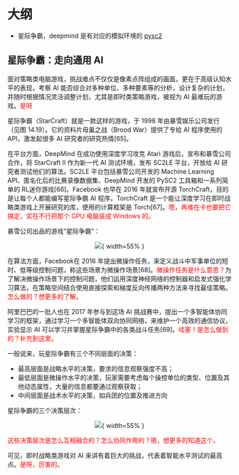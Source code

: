 # 大纲


- 星际争霸，deepmind 是有对应的模拟环境的 [pysc2](https://github.com/deepmind/pysc2)


## 星际争霸：走向通用 AI


面对策略类电脑游戏，挑战难点不仅仅是像素点阵组成的画面，更在于高级认知水平的表现，考察 AI 能否综合对多种单位、多种要素等的分析，设计复杂的计划，并随时根据情况灵活调整计划，尤其是即时类策略游戏，被视为 AI 最难玩的游戏。<span style="color:red;">是呀</span>

星际争霸（StarCraft）就是一款这样的游戏，于 1998 年由暴雪娱乐公司发行（见图 14.19）。它的资料片母巢之战（Brood War）提供了专给 AI 程序使用的 API，激发起很多 AI 研究者的研究热情[65]。

在平台方面，DeepMind 在成功使用深度学习攻克 Atari 游戏后，宣布和暴雪公司合作，将 StarCraft II 作为新一代 AI 测试环境，发布 SC2LE 平台，开放给 AI 研究者测试他们的算法。SC2LE 平台包括暴雪公司开发的 Machine Learning API、匿名化后的比赛录像数据集、DeepMind 开发的 PySC2 工具箱和一系列简单的 RL迷你游戏[66]。Facebook 也早在 2016 年就宣布开源 TorchCraft，目的是让每个人都能编写星际争霸 AI 程序。TorchCraft 是一个能让深度学习在即时战略类游戏上开展研究的库，使用的计算框架是 Torch[67]。<span style="color:red;">嗯，再难在卡也要把它搞定，实在不行把那个 GPU 电脑装成 Windows 的。</span>


暴雪公司出品的游戏“星际争霸”：


<center>

![](http://images.iterate.site/blog/image/20190427/xhsMu13lod74.png?imageslim){ width=55% }

</center>


在算法方面，Facebook在 2016 年提出微操作任务，来定义战斗中军事单位的短时、低等级控制问题，称这些场景为微操作场景[68]。<span style="color:red;">微操作任务是什么意思？</span>为了解决微操作场景下的控制问题，他们运用深度神经网络的控制器和启发式强化学习算法，在策略空间结合使用直接探索和梯度反向传播两种方法来寻找最佳策略。<span style="color:red;">怎么做的？想更多的了解。</span>

阿里巴巴的一批人也在 2017 年参与到这场 AI 挑战赛中，提出一个多智能体协同学习的框架，通过学习一个多智能体双向协同网络，来维护一个高效的通信协议，实验显示 AI 可以学习并掌握星际争霸中的各类战斗任务[69]。<span style="color:red;">哇塞！是怎么做到的？补充到这里。</span>

一般说来，玩星际争霸有三个不同层面的决策：

- 最高层面是战略水平的决策，要求的信息观察强度不高；
- 最低层面是微操作水平的决策，玩家需要考虑每个操控单位的类型、位置及其他动态属性，大量的信息都要通过观察获取；
- 中间层面是战术水平的决策，如兵团的位置及推进方向

星际争霸的三个决策层次：

<center>

![](http://images.iterate.site/blog/image/20190427/uzvJNeWJPcIB.png?imageslim){ width=55% }

</center>

<span style="color:red;">这些决策层次是怎么互相融合的？怎么协同作用的？嗯，想更多的知道这个。</span>

可见，即时战略类游戏对 AI 来讲有着巨大的挑战，代表着智能水平测试的最高点。<span style="color:red;">是呀，厉害的。</span>

